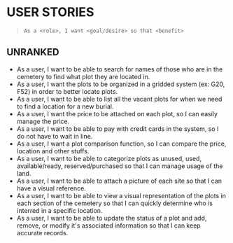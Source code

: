# USER STORIES
> `As a <role>, I want <goal/desire> so that <benefit>`

## UNRANKED 
* As a user, I want to be able to search for names of those who are in the cemetery to find what plot they are located in.
* As a user, I want the plots to be organized in a gridded system (ex: G20, F52) in order to better locate plots.
* As a user, I want to be able to list all the vacant plots for when we need to find a location for a new burial.
* As a user, I want the price to be attached on each plot, so I can easily manage the price.
* As a user, I want to be able to pay with credit cards in the system, so I do not have to wait in line.
* As a user, I want a plot comparison function, so I can compare the price, location and other stuffs.
* As a user, I want to be able to categorize plots as unused, used, available/ready, reserved/purchased so that I can manage usage of the land.
* As a user, I want to be able to attach a picture of each site so that I can have a visual reference.
* As a user, I want to be able to view a visual representation of the plots in each section of the cemetery so that I can quickly determine who is interred in a specific location.
* As a user, I want to be able to update the status of a plot and add, remove, or modify it's associated information so that I can keep accurate records.
